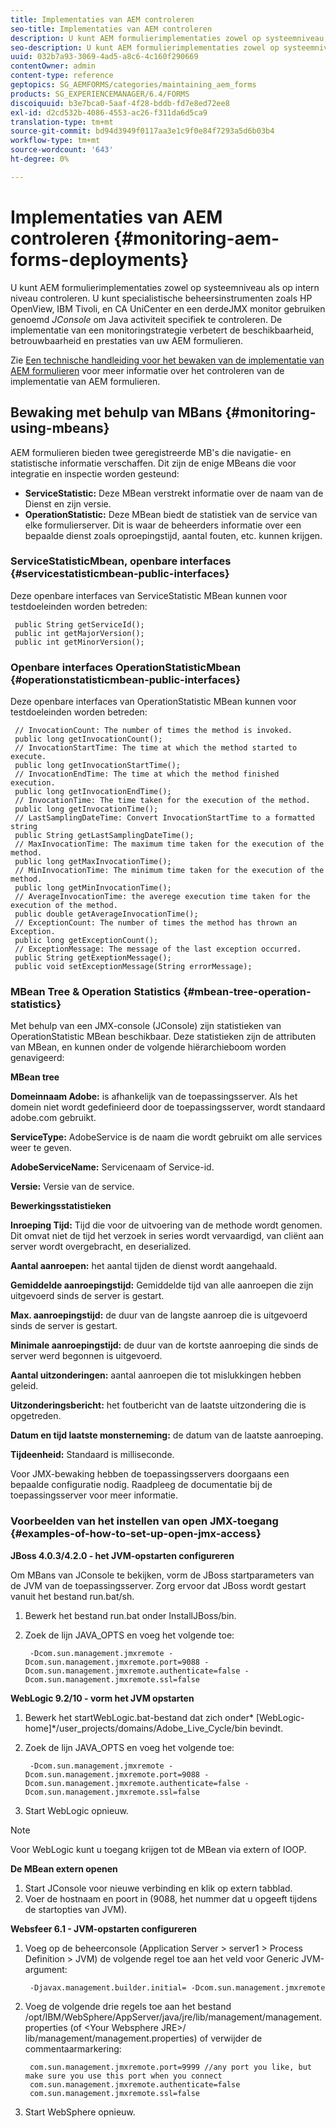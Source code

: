 ```yaml
---
title: Implementaties van AEM controleren
seo-title: Implementaties van AEM controleren
description: U kunt AEM formulierimplementaties zowel op systeemniveau als op intern niveau controleren. Meer informatie over het controleren AEM formulierimplementaties in dit document.
seo-description: U kunt AEM formulierimplementaties zowel op systeemniveau als op intern niveau controleren. Meer informatie over het controleren AEM formulierimplementaties in dit document.
uuid: 032b7a93-3069-4ad5-a8c6-4c160f290669
contentOwner: admin
content-type: reference
geptopics: SG_AEMFORMS/categories/maintaining_aem_forms
products: SG_EXPERIENCEMANAGER/6.4/FORMS
discoiquuid: b3e7bca0-5aaf-4f28-bddb-fd7e8ed72ee8
exl-id: d2cd532b-4086-4553-ac26-f311da6d5ca9
translation-type: tm+mt
source-git-commit: bd94d3949f0117aa3e1c9f0e84f7293a5d6b03b4
workflow-type: tm+mt
source-wordcount: '643'
ht-degree: 0%

---
```


# Implementaties van AEM controleren {#monitoring-aem-forms-deployments}

U kunt AEM formulierimplementaties zowel op systeemniveau als op intern niveau controleren. U kunt specialistische beheersinstrumenten zoals HP OpenView, IBM Tivoli, en CA UniCenter en een derdeJMX monitor gebruiken genoemd *JConsole* om Java activiteit specifiek te controleren. De implementatie van een monitoringstrategie verbetert de beschikbaarheid, betrouwbaarheid en prestaties van uw AEM formulieren.

Zie [Een technische handleiding voor het bewaken van de implementatie van AEM formulieren](https://www.adobe.com/devnet/livecycle/pdfs/lc_monitoring_wp_ue.pdf) voor meer informatie over het controleren van de implementatie van AEM formulieren.

## Bewaking met behulp van MBans {#monitoring-using-mbeans}

AEM formulieren bieden twee geregistreerde MB&#39;s die navigatie- en statistische informatie verschaffen. Dit zijn de enige MBeans die voor integratie en inspectie worden gesteund:

* **ServiceStatistic:** Deze MBean verstrekt informatie over de naam van de Dienst en zijn versie.
* **OperationStatistic:** Deze MBean biedt de statistiek van de service van elke formulierserver. Dit is waar de beheerders informatie over een bepaalde dienst zoals oproepingstijd, aantal fouten, etc. kunnen krijgen.

### ServiceStatisticMbean, openbare interfaces {#servicestatisticmbean-public-interfaces}

Deze openbare interfaces van ServiceStatistic MBean kunnen voor testdoeleinden worden betreden:

```as3
 public String getServiceId();  
 public int getMajorVersion();  
 public int getMinorVersion();
```

### Openbare interfaces OperationStatisticMbean {#operationstatisticmbean-public-interfaces}

Deze openbare interfaces van OperationStatistic MBean kunnen voor testdoeleinden worden betreden:

```as3
 // InvocationCount: The number of times the method is invoked.  
 public long getInvocationCount();  
 // InvocationStartTime: The time at which the method started to execute.  
 public long getInvocationStartTime();  
 // InvocationEndTime: The time at which the method finished execution.  
 public long getInvocationEndTime();  
 // InvocationTime: The time taken for the execution of the method.  
 public long getInvocationTime();  
 // LastSamplingDateTime: Convert InvocationStartTime to a formatted string  
 public String getLastSamplingDateTime();  
 // MaxInvocationTime: The maximum time taken for the execution of the method.  
 public long getMaxInvocationTime();  
 // MinInvocationTime: The minimum time taken for the execution of the method.  
 public long getMinInvocationTime();  
 // AverageInvocationTime: the averege execution time taken for the execution of the method.  
 public double getAverageInvocationTime();  
 // ExceptionCount: The number of times the method has thrown an Exception.  
 public long getExceptionCount();  
 // ExceptionMessage: The message of the last exception occurred.  
 public String getExeptionMessage();  
 public void setExceptionMessage(String errorMessage);
```

### MBean Tree &amp; Operation Statistics {#mbean-tree-operation-statistics}

Met behulp van een JMX-console (JConsole) zijn statistieken van OperationStatistic MBean beschikbaar. Deze statistieken zijn de attributen van MBean, en kunnen onder de volgende hiërarchieboom worden genavigeerd:

**MBean tree**

**Domeinnaam Adobe:** is afhankelijk van de toepassingsserver. Als het domein niet wordt gedefinieerd door de toepassingsserver, wordt standaard adobe.com gebruikt.

**ServiceType:** AdobeService is de naam die wordt gebruikt om alle services weer te geven.

**AdobeServiceName:** Servicenaam of Service-id.

**Versie:** Versie van de service.

**Bewerkingsstatistieken**

**Inroeping Tijd:** Tijd die voor de uitvoering van de methode wordt genomen. Dit omvat niet de tijd het verzoek in series wordt vervaardigd, van cliënt aan server wordt overgebracht, en deserialized.

**Aantal aanroepen:** het aantal tijden de dienst wordt aangehaald.

**Gemiddelde aanroepingstijd:** Gemiddelde tijd van alle aanroepen die zijn uitgevoerd sinds de server is gestart.

**Max. aanroepingstijd:** de duur van de langste aanroep die is uitgevoerd sinds de server is gestart.

**Minimale aanroepingstijd:** de duur van de kortste aanroeping die sinds de server werd begonnen is uitgevoerd.

**Aantal uitzonderingen:** aantal aanroepen die tot mislukkingen hebben geleid.

**Uitzonderingsbericht:** het foutbericht van de laatste uitzondering die is opgetreden.

**Datum en tijd laatste monsterneming:** de datum van de laatste aanroeping.

**Tijdeenheid:** Standaard is milliseconde.

Voor JMX-bewaking hebben de toepassingsservers doorgaans een bepaalde configuratie nodig. Raadpleeg de documentatie bij de toepassingsserver voor meer informatie.

### Voorbeelden van het instellen van open JMX-toegang {#examples-of-how-to-set-up-open-jmx-access}

**JBoss 4.0.3/4.2.0 - het JVM-opstarten configureren**

Om MBans van JConsole te bekijken, vorm de JBoss startparameters van de JVM van de toepassingsserver. Zorg ervoor dat JBoss wordt gestart vanuit het bestand run.bat/sh.

1. Bewerk het bestand run.bat onder InstallJBoss/bin.
1. Zoek de lijn JAVA_OPTS en voeg het volgende toe:

   ```as3
    -Dcom.sun.management.jmxremote -Dcom.sun.management.jmxremote.port=9088 -Dcom.sun.management.jmxremote.authenticate=false -Dcom.sun.management.jmxremote.ssl=false
   ```

**WebLogic 9.2/10 - vorm het JVM opstarten**

1. Bewerk het startWebLogic.bat-bestand dat zich onder* [WebLogic-home]*/user_projects/domains/Adobe_Live_Cycle/bin bevindt.
1. Zoek de lijn JAVA_OPTS en voeg het volgende toe:

   ```as3
    -Dcom.sun.management.jmxremote -Dcom.sun.management.jmxremote.port=9088 -Dcom.sun.management.jmxremote.authenticate=false -Dcom.sun.management.jmxremote.ssl=false
   ```

1. Start WebLogic opnieuw.

>[!NOTE]
>
>Voor WebLogic kunt u toegang krijgen tot de MBean via extern of IOOP.

**De MBean extern openen**

1. Start JConsole voor nieuwe verbinding en klik op extern tabblad.
1. Voer de hostnaam en poort in (9088, het nummer dat u opgeeft tijdens de startopties van JVM).

**Websfeer 6.1 - JVM-opstarten configureren**

1. Voeg op de beheerconsole (Application Server > server1 > Process Definition > JVM) de volgende regel toe aan het veld voor Generic JVM-argument:

   ```as3
    -Djavax.management.builder.initial= -Dcom.sun.management.jmxremote
   ```

1. Voeg de volgende drie regels toe aan het bestand /opt/IBM/WebSphere/AppServer/java/jre/lib/management/management.properties (of &lt;Your Websphere JRE>/ lib/management/management.properties) of verwijder de commentaarmarkering:

   ```as3
    com.sun.management.jmxremote.port=9999 //any port you like, but make sure you use this port when you connect  
    com.sun.management.jmxremote.authenticate=false  
    com.sun.management.jmxremote.ssl=false
   ```

1. Start WebSphere opnieuw.
